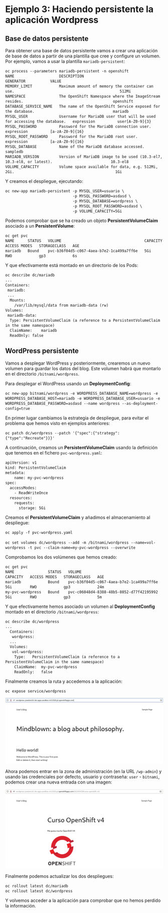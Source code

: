 # Ejemplo 3: Haciendo persistente la aplicación Wordpress

## Base de datos persistente

Para obtener una base de datos persistente vamos a crear una aplicación de base de datos a partir de una plantilla que cree y configure un volumen. Por ejemplo, vamos a usar la plantilla `mariadb-persistent`:

    oc process --parameters mariadb-persistent -n openshift
    NAME                    DESCRIPTION                                                               GENERATOR           VALUE
    MEMORY_LIMIT            Maximum amount of memory the container can use.                                               512Mi
    NAMESPACE               The OpenShift Namespace where the ImageStream resides.                                        openshift
    DATABASE_SERVICE_NAME   The name of the OpenShift Service exposed for the database.                                   mariadb
    MYSQL_USER              Username for MariaDB user that will be used for accessing the database.   expression          user[A-Z0-9]{3}
    MYSQL_PASSWORD          Password for the MariaDB connection user.                                 expression          [a-zA-Z0-9]{16}
    MYSQL_ROOT_PASSWORD     Password for the MariaDB root user.                                       expression          [a-zA-Z0-9]{16}
    MYSQL_DATABASE          Name of the MariaDB database accessed.                                                        sampledb
    MARIADB_VERSION         Version of MariaDB image to be used (10.3-el7, 10.3-el8, or latest).                          10.3-el8
    VOLUME_CAPACITY         Volume space available for data, e.g. 512Mi, 2Gi.                                             1Gi

Y creamos el despliegue, ejecutando:

    oc new-app mariadb-persistent -p MYSQL_USER=usuario \ 
                                  -p MYSQL_PASSWORD=asdasd \
                                  -p MYSQL_DATABASE=wordpress \
                                  -p MYSQL_ROOT_PASSWORD=asdasd \
                                  -p VOLUME_CAPACITY=5Gi

Podemos comprobar que se ha creado un objeto **PersistentVolumeClaim** asociado a un **PersistentVolume**:

    oc get pvc
    NAME      STATUS   VOLUME                                     CAPACITY   ACCESS MODES   STORAGECLASS   AGE
    mariadb   Bound    pvc-b36f04d5-c067-4aea-b7e2-1ca499a7ff6e   5Gi        RWO            gp3            6s

Y que efectivamente está montado en un directorio de los Pods:

    oc describe dc/mariadb
    ...
    Containers:
     mariadb:
     ...
      Mounts:
        /var/lib/mysql/data from mariadb-data (rw)
    Volumes:
     mariadb-data:
      Type:	PersistentVolumeClaim (a reference to a PersistentVolumeClaim in the same namespace)
      ClaimName:	mariadb
      ReadOnly:	false

## WordPress persistente

Vamos a desplegar WordPress y posteriormente, crearemos un nuevo volumen para guardar los datos del blog. Este volumen habrá que montarlo en el directorio `/bitnami/wordpress`.

Para desplegar el WordPress usando un **DeploymentConfig**:

    oc new-app bitnami/wordpress -e WORDPRESS_DATABASE_NAME=wordpress -e  WORDPRESS_DATABASE_HOST=mariadb -e WORDPRESS_DATABASE_USER=usuario -e WORDPRESS_DATABASE_PASSWORD=asdasd --name wordpress --as-deployment-config=true

En primer lugar cambiamos la estrategia de despliegue, para evitar el problema que hemos visto en ejemplos anteriores:

    oc patch dc/wordpress --patch '{"spec":{"strategy":{"type":"Recreate"}}}'

A continuación, creamos un **PersistentVolumeClaim** usando la definición que tenemos en el fichero `pvc-wordpress.yaml`:

```yam
apiVersion: v1
kind: PersistentVolumeClaim
metadata:
    name: my-pvc-wordpress
spec:
  accessModes:
    - ReadWriteOnce
  resources:
    requests:
      storage: 5Gi
```

Creamos el **PersistentVolumeClaim** y añadimos el almacenamiento al despliegue:

    oc apply -f pvc-wordpress.yaml

    oc set volumes dc/wordpress --add -m /bitnami/wordpress --name=vol-wordpress -t pvc --claim-name=my-pvc-wordpress --overwrite

Comprobamos los dos volúmenes que hemos creado:

    oc get pvc
    NAME               STATUS   VOLUME                                     CAPACITY   ACCESS MODES   STORAGECLASS   AGE
    mariadb            Bound    pvc-b36f04d5-c067-4aea-b7e2-1ca499a7ff6e   5Gi        RWO            gp3            24m
    my-pvc-wordpress   Bound    pvc-c06048d4-8388-48b5-8052-d77f42195992   5Gi        RWO            gp3            5m


Y que efectivamente hemos asociado un volumen al **DeploymentConfig** montado en el directorio `/bitnami/wordpress`:

    oc describe dc/wordpress
    ...
      Containers:
       wordpress:
      ...
      Volumes:
       vol-wordpress:
        Type:	PersistentVolumeClaim (a reference to a PersistentVolumeClaim in the same namespace)
        ClaimName:	my-pvc-wordpress
        ReadOnly:	false

Finalmente creamos la ruta y accedemos a la aplicación:

    oc expose service/wordpress

![wordpress](img/wordpress1.png)

Ahora podemos entrar en la zona de administración (en la URL `/wp-admin`) y usando las credenciales por defecto, usuario y contraseña: `user` - `bitnami`, podemos crear una nueva entrada con una imagen:

![wordpress](img/wordpress2.png)

Finalmente podemos actualizar los dos despliegues:

    oc rollout latest dc/mariadb
    oc rollout latest dc/wordpress

Y volvemos acceder a la aplicación para comprobar que no hemos perdido la información.